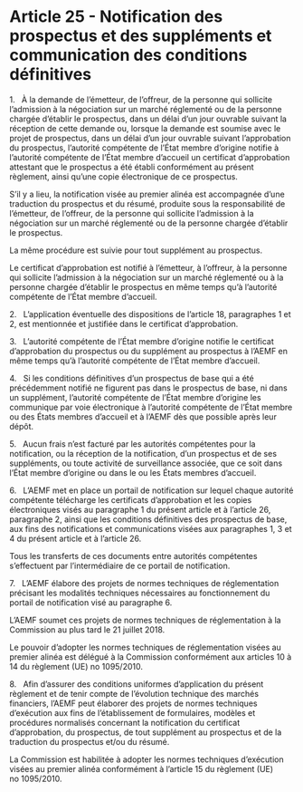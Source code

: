 # Article 25 - Notification des prospectus et des suppléments et communication des conditions définitives


1.   À la demande de l’émetteur, de l’offreur, de la personne qui sollicite l’admission à la négociation sur un marché réglementé ou de la personne chargée d’établir le prospectus, dans un délai d’un jour ouvrable suivant la réception de cette demande ou, lorsque la demande est soumise avec le projet de prospectus, dans un délai d’un jour ouvrable suivant l’approbation du prospectus, l’autorité compétente de l’État membre d’origine notifie à l’autorité compétente de l’État membre d’accueil un certificat d’approbation attestant que le prospectus a été établi conformément au présent règlement, ainsi qu’une copie électronique de ce prospectus.

S’il y a lieu, la notification visée au premier alinéa est accompagnée d’une traduction du prospectus et du résumé, produite sous la responsabilité de l’émetteur, de l’offreur, de la personne qui sollicite l’admission à la négociation sur un marché réglementé ou de la personne chargée d’établir le prospectus.

La même procédure est suivie pour tout supplément au prospectus.

Le certificat d’approbation est notifié à l’émetteur, à l’offreur, à la personne qui sollicite l’admission à la négociation sur un marché réglementé ou à la personne chargée d’établir le prospectus en même temps qu’à l’autorité compétente de l’État membre d’accueil.

2.   L’application éventuelle des dispositions de l’article 18, paragraphes 1 et 2, est mentionnée et justifiée dans le certificat d’approbation.

3.   L’autorité compétente de l’État membre d’origine notifie le certificat d’approbation du prospectus ou du supplément au prospectus à l’AEMF en même temps qu’à l’autorité compétente de l’État membre d’accueil.

4.   Si les conditions définitives d’un prospectus de base qui a été précédemment notifié ne figurent pas dans le prospectus de base, ni dans un supplément, l’autorité compétente de l’État membre d’origine les communique par voie électronique à l’autorité compétente de l’État membre ou des États membres d’accueil et à l’AEMF dès que possible après leur dépôt.

5.   Aucun frais n’est facturé par les autorités compétentes pour la notification, ou la réception de la notification, d’un prospectus et de ses suppléments, ou toute activité de surveillance associée, que ce soit dans l’État membre d’origine ou dans le ou les États membres d’accueil.

6.   L’AEMF met en place un portail de notification sur lequel chaque autorité compétente télécharge les certificats d’approbation et les copies électroniques visés au paragraphe 1 du présent article et à l’article 26, paragraphe 2, ainsi que les conditions définitives des prospectus de base, aux fins des notifications et communications visées aux paragraphes 1, 3 et 4 du présent article et à l’article 26.

Tous les transferts de ces documents entre autorités compétentes s’effectuent par l’intermédiaire de ce portail de notification.

7.   L’AEMF élabore des projets de normes techniques de réglementation précisant les modalités techniques nécessaires au fonctionnement du portail de notification visé au paragraphe 6.

L’AEMF soumet ces projets de normes techniques de réglementation à la Commission au plus tard le 21 juillet 2018.

Le pouvoir d’adopter les normes techniques de réglementation visées au premier alinéa est délégué à la Commission conformément aux articles 10 à 14 du règlement (UE) no 1095/2010.

8.   Afin d’assurer des conditions uniformes d’application du présent règlement et de tenir compte de l’évolution technique des marchés financiers, l’AEMF peut élaborer des projets de normes techniques d’exécution aux fins de l’établissement de formulaires, modèles et procédures normalisés concernant la notification du certificat d’approbation, du prospectus, de tout supplément au prospectus et de la traduction du prospectus et/ou du résumé.

La Commission est habilitée à adopter les normes techniques d’exécution visées au premier alinéa conformément à l’article 15 du règlement (UE) no 1095/2010.
